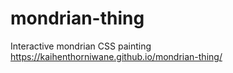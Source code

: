 # mondrian-thing
Interactive mondrian CSS painting https://kaihenthorniwane.github.io/mondrian-thing/

